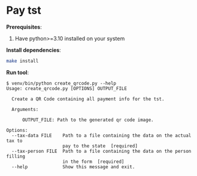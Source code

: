 # Pay tst

**Prerequisites**:
1. Have python>=3.10 installed on your system

**Install dependencies**:  
```bash
make install
```


**Run tool**:  
```console
$ venv/bin/python create_qrcode.py --help
Usage: create_qrcode.py [OPTIONS] OUTPUT_FILE

  Create a QR Code containing all payment info for the tst.

  Arguments:

      OUTPUT_FILE: Path to the generated qr code image.

Options:
  --tax-data FILE    Path to a file containing the data on the actual tax to
                     pay to the state  [required]
  --tax-person FILE  Path to a file containing the data on the person filling
                     in the form  [required]
  --help             Show this message and exit.
```
